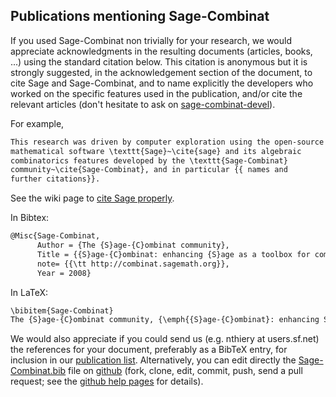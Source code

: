 

## Publications mentioning Sage-Combinat

If you used Sage-Combinat non trivially for your research, we would appreciate acknowledgments in the resulting documents (articles, books, ...) using the standard citation below. This citation is anonymous but it is strongly suggested, in the acknowledgement section of the document, to cite Sage and Sage-Combinat, and to name explicitly the developers who worked on the specific features used in the publication, and/or cite the relevant articles (don't hesitate to ask on <a class="https" href="https://groups.google.com/forum/#!forum/sage-combinat-devel">sage-combinat-devel</a>). 

For example, 
```txt
This research was driven by computer exploration using the open-source
mathematical software \texttt{Sage}~\cite{sage} and its algebraic
combinatorics features developed by the \texttt{Sage-Combinat}
community~\cite{Sage-Combinat}, and in particular {{ names and
further citations}}.
```
See the wiki page to <a class="http" href="http://wiki.sagemath.org/Publications_using_SAGE">cite Sage properly</a>. 

In Bibtex: 
```txt
@Misc{Sage-Combinat,
      Author = {The {S}age-{C}ombinat community},
      Title = {{S}age-{C}ombinat: enhancing {S}age as a toolbox for computer exploration in algebraic combinatorics},
      note= {{\tt http://combinat.sagemath.org}},
      Year = 2008}
```
In LaTeX: 
```txt
\bibitem{Sage-Combinat}
The {S}age-{C}ombinat community, {\emph{{S}age-{C}ombinat}: enhancing Sage as a toolbox for computer exploration in algebraic combinatorics}, {{\tt http://combinat.sagemath.org}}, 2008.
```
We would also appreciate if you could send us (e.g. nthiery at users.sf.net) the references for your document, preferably as a BibTeX entry, for inclusion in our <a class="http" href="http://sagemath.org/library-publications-combinat.html">publication list</a>. Alternatively, you can edit directly the <a class="https" href="https://github.com/sagemath/publications/blob/master/Sage-Combinat.bib">Sage-Combinat.bib</a> file on <a class="https" href="https://github.com/sagemath/publications/">github</a> (fork, clone, edit, commit, push, send a pull request; see the <a class="https" href="https://help.github.com/articles/fork-a-repo">github help pages</a> for details). 
